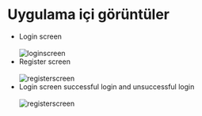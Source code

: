 
<h1>Uygulama içi görüntüler</h1>
<ul>
<li>Login screen</li>
<br>
<image src="https://github.com/caner24/ModernLoginUI/blob/master/Uygulama-%C4%B0%C3%A7i-G%C3%B6r%C3%BCnt%C3%BCler/LoginScreen.PNG" title="lgnscreen" alt="loginscreen"></image>

<li>Register screen</li>
<br>
<image src="https://github.com/caner24/ModernLoginUI/blob/master/Uygulama-%C4%B0%C3%A7i-G%C3%B6r%C3%BCnt%C3%BCler/RegisterScreen.PNG" title="rgstscreen" alt="registerscreen"></image>

<li>Login screen successful login and unsuccessful login</li>
<br>
<image src="https://github.com/caner24/ModernLoginUI/blob/master/Uygulama-%C4%B0%C3%A7i-G%C3%B6r%C3%BCnt%C3%BCler/loginpanel.gif" title="rgstscreen" alt="registerscreen"></image>
</ul>

